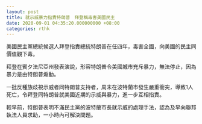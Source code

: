 ```yaml
---
layout: post
title: 就示威暴力指責特朗普　拜登稱毒害美國民主
date: 2020-09-01 04:35:20.000000000 +08:00
categories: rthk
---
```


美國民主黨總統候選人拜登指責總統特朗普在任四年，毒害全國，向美國的民主同價值觀下毒。

拜登在賓夕法尼亞州發表演說，形容特朗普令美國城市充斥暴力，無法停止，因為暴力是由特朗普煽動。

一批反種族歧視示威者同特朗普支持者，周末在波特蘭市發生嚴重衝突，導致1人死亡，令拜登同特朗普就美國近期的示威與暴力，進一步互相指責。

較早前，特朗普表明不滿民主黨的波特蘭市長就示威的處理手法，認為及早向聯邦執法人員求助，一小時內可解決問題。
